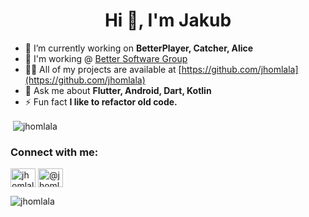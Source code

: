 <h1 align="center">Hi 👋, I'm Jakub</h1>

- 🔭 I’m currently working on **BetterPlayer, Catcher, Alice**
- 🏢 I'm working @ [Better Software Group](https://bsgroup.eu)
- 👨‍💻 All of my projects are available at [https://github.com/jhomlala](https://github.com/jhomlala)
- 💬 Ask me about **Flutter, Android, Dart, Kotlin**
- ⚡ Fun fact **I like to refactor old code.**

<p>&nbsp;<img align="center" src="https://github-readme-stats.vercel.app/api?username=jhomlala&show_icons=true&locale=en" alt="jhomlala" /></p>

<h3 align="left">Connect with me:</h3>
<p align="left">
<a href="https://linkedin.com/in/jhomlala" target="blank"><img align="center" src="https://cdn.jsdelivr.net/npm/simple-icons@3.0.1/icons/linkedin.svg" alt="jhomlala" height="30" width="40" /></a>
<a href="https://medium.com/@jhomlala" target="blank"><img align="center" src="https://cdn.jsdelivr.net/npm/simple-icons@3.0.1/icons/medium.svg" alt="@jhomlala" height="30" width="40" /></a>
</p>

<p align="left"> <img src="https://komarev.com/ghpvc/?username=jhomlala&label=Profile%20views&color=0e75b6&style=flat" alt="jhomlala" /> </p>
